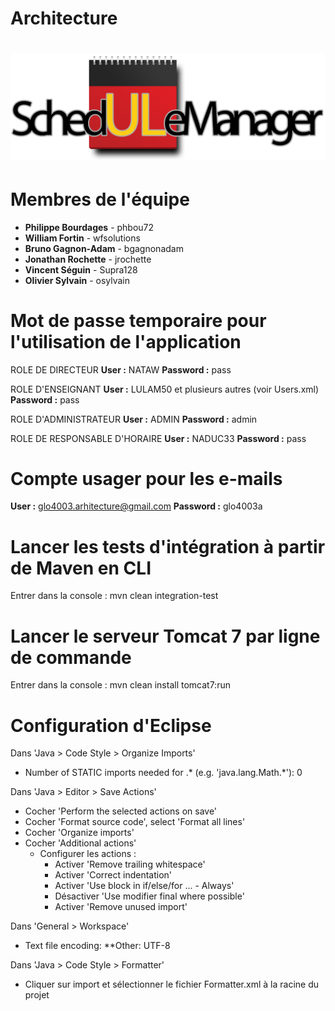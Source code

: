 Architecture
============

# <img src="https://github.com/glo-ulaval/Architecture/blob/7c7a0627c9be33064b959c31808eac6f0a953f4c/schedulemanager/src/main/webapp/assets/img/logo.png?raw=true"/>

Membres de l'équipe
===================

- **Philippe Bourdages** - phbou72
- **William Fortin** - wfsolutions
- **Bruno Gagnon-Adam** - bgagnonadam
- **Jonathan Rochette** - jrochette
- **Vincent Séguin** - Supra128
- **Olivier Sylvain** - osylvain

Mot de passe temporaire pour l'utilisation de l'application
===========================================================

ROLE DE DIRECTEUR
**User :** NATAW
**Password :** pass

ROLE D'ENSEIGNANT
**User :** LULAM50 et plusieurs autres (voir Users.xml)
**Password :** pass

ROLE D'ADMINISTRATEUR
**User :** ADMIN
**Password :** admin

ROLE DE RESPONSABLE D'HORAIRE
**User :** NADUC33
**Password :** pass

Compte usager pour les e-mails
===========================================================

**User :** glo4003.arhitecture@gmail.com
**Password :** glo4003a

Lancer les tests d'intégration à partir de Maven en CLI 
=======================================================

Entrer dans la console : mvn clean integration-test

Lancer le serveur Tomcat 7 par ligne de commande
=======================================================

Entrer dans la console : mvn clean install tomcat7:run

Configuration d'Eclipse
=======================

Dans 'Java > Code Style > Organize Imports'
  * Number of STATIC imports needed for .* (e.g. 'java.lang.Math.*'): 0
	
Dans 'Java > Editor > Save Actions'
  * Cocher 'Perform the selected actions on save'
  * Cocher 'Format source code', select 'Format all lines'
  * Cocher 'Organize imports'
  * Cocher 'Additional actions'
    * Configurer les actions : 
      * Activer 'Remove trailing whitespace'
      * Activer 'Correct indentation'
      * Activer 'Use block in if/else/for ... - Always'
      * Désactiver 'Use modifier final where possible'
      * Activer 'Remove unused import'
	
Dans 'General > Workspace'
  * Text file encoding:
    **Other: UTF-8

Dans 'Java > Code Style > Formatter'
  * Cliquer sur import et sélectionner le fichier Formatter.xml à la racine du projet

